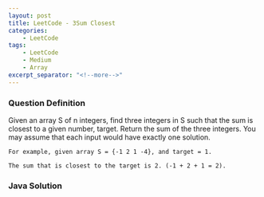 ```yaml
---
layout: post
title: LeetCode - 3Sum Closest
categories:
    - LeetCode
tags:
    - LeetCode
    - Medium
    - Array
excerpt_separator: "<!--more-->"
---
```


### Question Definition

Given an array S of n integers, find three integers in S such that the sum is closest to a given number, target. Return the sum of the three integers. You may assume that each input would have exactly one solution.
<!--more-->
```
For example, given array S = {-1 2 1 -4}, and target = 1.

The sum that is closest to the target is 2. (-1 + 2 + 1 = 2).
```

### Java Solution
```java
```